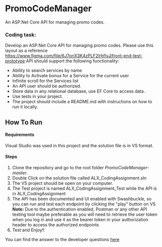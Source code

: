# PromoCodeManager
An ASP.Net Core API for managing promo codes.

### Coding task:
Develop an ASP.Net Core API for managing promo codes.
Please use this layout as a reference
https://www.figma.com/file/6J7oriX3K4zPLF2lrhfIvJ/front-end-test-prototype
API should support the following functionality:
<ul>
<li> Ability to search services by name </li>
<li> Ability to Activate bonus for a Service for the current user</li>
<li> Infinite scroll for the Services list</li>
<li> An API user should be authorized.</li>
<li> Store data in any relational database, use EF Core to access data.</li>
<li> Use tests in your project.</li>
<li> The project should include a README.md with instructions on how to run it locally.</li></ul>

## How To Run
#### Requirements
Visual Studio was used in this project and the solution file is in VS format. <br />
#### Steps
<ol>
<li>Clone the repository and go to the root folder <i>PromoCodeManager-master</i>.</li>
<li>Double Click on the solution file called ALX_CodingAssignment.sln</li>
<li>The VS project should be open on your computer.</li>
<li>The Test project is named ALX_CodingAssignment_Test while the API is in ALX_CodingAssignment</li>
<li>The API has been documented and UI enabled with Swashbuckle, so you can run and test each endpoint by clicking the "play" button on VS<br />
  <b>Note:</b> Due to the authentication enabled, Postman or any other API testing tool maybe preferable as you will need to retrieve the user token when you log in
    and use it as the bearer token in your authorization header to access the authorized endpoints</li>
<li>Test and Enjoy!!</li>
</ol>


You can find the answer to the developer questions [here](https://github.com/ebendcelebrant/PromoCodeManager/blob/master/CodingQuestions.md)
